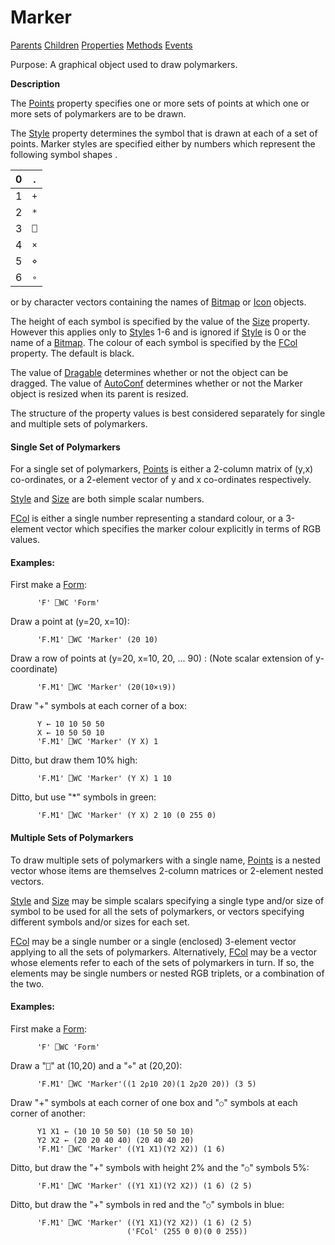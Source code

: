 




<h1 class="heading"><span class="name">Marker</span></h1>

[Parents](../ParentLists/Marker.htm) [Children](../ChildLists/Marker.htm) [Properties](../PropLists/Marker.htm) [Methods](../MethodLists/Marker.htm) [Events](../EventLists/Marker.htm)


Purpose: A graphical object used to draw polymarkers.


**Description**


The [Points](./points.md) property specifies one or more sets of points at which one or more sets of polymarkers are to be drawn.



The [Style](./style.md) property determines the symbol that is drawn at each of a set of points. Marker styles are specified either by numbers which represent the following symbol shapes .


| 0 | . |
| --- | ---  |
| 1 | `+` |
| 2 | `*` |
| 3 | `⎕` |
| 4 | `×` |
| 5 | `⋄` |
| 6 | `∘` |


or by character vectors containing the names of [Bitmap](bitmap.md) or [Icon](icon.md) objects.


The height of each symbol is specified by the value of the [Size](./size.md) property. However this applies only to [Style](./style.md)s 1-6 and is ignored if [Style](./style.md) is 0 or the name of a [Bitmap](bitmap.md). The colour of each symbol is specified by the [FCol](./fcol.md) property. The default is black.


The value of [Dragable](./dragable.md) determines whether or not the object can be dragged. The value of [AutoConf](./autoconf.md) determines whether or not the Marker object is resized when its parent is resized.


The structure of the property values is best considered separately for single and multiple sets of polymarkers.

#### Single Set of Polymarkers


For a single set of polymarkers, [Points](./points.md) is either a 2-column matrix of (y,x) co-ordinates, or a 2-element vector of y and x co-ordinates respectively.


[Style](./style.md) and [Size](./size.md) are both simple scalar numbers.


[FCol](./fcol.md) is either a single number representing a standard colour, or a 3-element vector which specifies the marker colour explicitly in terms of RGB values.

#### Examples:


First make a [Form](form.md):
```apl
      'F' ⎕WC 'Form'
```


Draw a point at (y=20, x=10):
```apl
      'F.M1' ⎕WC 'Marker' (20 10)
```


Draw a row of points at (y=20, x=10, 20, ... 90) : (Note scalar extension of y-coordinate)
```apl
      'F.M1' ⎕WC 'Marker' (20(10×⍳9))
```


Draw "+" symbols at each corner of a box:
```apl
      Y ← 10 10 50 50
      X ← 10 50 50 10
      'F.M1' ⎕WC 'Marker' (Y X) 1
```


Ditto, but draw them 10% high:
```apl
      'F.M1' ⎕WC 'Marker' (Y X) 1 10
```


Ditto, but use "*" symbols in green:
```apl
      'F.M1' ⎕WC 'Marker' (Y X) 2 10 (0 255 0)
```


#### Multiple Sets of Polymarkers


To draw multiple sets of polymarkers with a single name, [Points](./points.md) is a nested vector whose items are themselves 2-column matrices or 2-element nested vectors.


[Style](./style.md) and [Size](./size.md) may be simple scalars specifying a single type and/or size of symbol to be used for all the sets of polymarkers, or vectors specifying different symbols and/or sizes for each set.


[FCol](./fcol.md) may be a single number or a single (enclosed) 3-element vector applying to all the sets of polymarkers. Alternatively, [FCol](./fcol.md) may be a vector whose elements refer to each of the sets of polymarkers in turn. If so, the elements may be single numbers or nested RGB triplets, or a combination of the two.


#### Examples:



First make a [Form](form.md):
```apl
      'F' ⎕WC 'Form'
```




Draw a "`⎕`" at (10,20) and a "`⋄`" at (20,20):
```apl
      'F.M1' ⎕WC 'Marker'((1 2⍴10 20)(1 2⍴20 20)) (3 5)
```




Draw "+" symbols at each corner of one box and  "`○`" symbols at each corner of another:
```apl
      Y1 X1 ← (10 10 50 50) (10 50 50 10)
      Y2 X2 ← (20 20 40 40) (20 40 40 20)
      'F.M1' ⎕WC 'Marker' ((Y1 X1)(Y2 X2)) (1 6)
```




Ditto, but draw the "+" symbols with height 2% and the "`○`" symbols 5%:
```apl
      'F.M1' ⎕WC 'Marker' ((Y1 X1)(Y2 X2)) (1 6) (2 5)
```




Ditto, but draw the "+" symbols in red and the "`○`" symbols in blue:
```apl
      'F.M1' ⎕WC 'Marker' ((Y1 X1)(Y2 X2)) (1 6) (2 5)
                          ('FCol' (255 0 0)(0 0 255))
```



